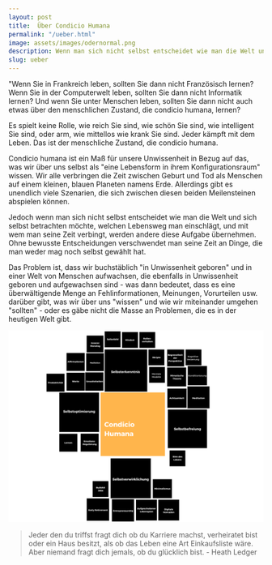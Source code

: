 ```yaml
---
layout: post
title:  Über Condicio Humana
permalink: "/ueber.html"
image: assets/images/odernormal.png
description: Wenn man sich nicht selbst entscheidet wie man die Welt und sich selbst betrachten möchte, welchen Lebensweg man einschlägt, ...
slug: ueber
---
```


"Wenn Sie in Frankreich leben, sollten Sie dann nicht Französisch lernen? Wenn Sie in der Computerwelt leben, sollten Sie dann nicht Informatik lernen? Und wenn Sie unter Menschen leben, sollten Sie dann nicht auch etwas über den menschlichen Zustand, die condicio humana, lernen?

Es spielt keine Rolle, wie reich Sie sind, wie schön Sie sind, wie intelligent Sie sind, oder  arm, wie mittellos wie krank Sie sind. Jeder kämpft mit dem Leben. Das ist der menschliche Zustand, die condicio humana.

Condicio humana ist ein Maß für unsere Unwissenheit in Bezug auf das, was wir über uns selbst als "eine Lebensform in ihrem Konfigurationsraum" wissen. Wir alle verbringen die Zeit zwischen Geburt und Tod  als Menschen auf einem kleinen, blauen Planeten namens Erde. Allerdings gibt es unendlich viele Szenarien, die sich zwischen diesen beiden Meilensteinen abspielen können. 

Jedoch wenn man sich nicht selbst entscheidet wie man die Welt und sich selbst betrachten möchte, welchen Lebensweg man einschlägt, und mit wem man seine Zeit verbingt, werden andere diese Aufgabe übernehmen. Ohne bewusste Entscheidungen verschwendet man seine Zeit an Dinge, die man weder mag noch selbst gewählt hat.

Das Problem ist, dass wir buchstäblich "in Unwissenheit geboren" und in einer Welt von Menschen aufwachsen, die ebenfalls in Unwissenheit geboren und aufgewachsen sind - was dann bedeutet, dass es eine überwältigende Menge an Fehlinformationen, Meinungen, Vorurteilen usw. darüber gibt, was wir über uns "wissen" und wie wir miteinander umgehen "sollten" - oder es gäbe nicht die Masse an Problemen, die es in der heutigen Welt gibt. 






![Minmap](/assets/images/condicio_mindmap.png)


>Jeder den du triffst fragt dich ob du Karriere machst, verheiratet bist oder ein Haus besitzt, als ob das Leben eine Art Einkaufsliste wäre. Aber niemand fragt dich jemals, ob du glücklich bist. - Heath Ledger 
